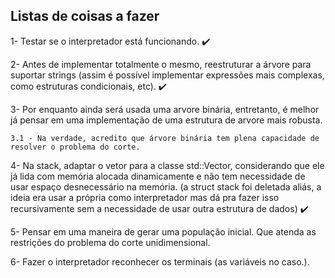 ## Listas de coisas a fazer
1- Testar se o interpretador está funcionando. ✔️

2- Antes de implementar totalmente o mesmo, reestruturar a árvore para suportar strings (assim é possível implementar expressões mais complexas, como estruturas condicionais, etc). ✔️

3- Por enquanto ainda será usada uma arvore binária, entretanto, é melhor já pensar em uma implementação de uma estrutura de arvore mais robusta. 

    3.1 - Na verdade, acredito que árvore binária tem plena capacidade de resolver o problema do corte. 

4- Na stack, adaptar o vetor para a classe std::Vector, considerando que ele já lida com memória alocada dinamicamente e não tem necessidade de usar espaço desnecessário na memória. (a struct stack foi deletada aliás, a ideia era usar a própria como interpretador mas dá pra fazer isso recursivamente sem a necessidade de usar outra estrutura de dados) ✔️

5- Pensar em uma maneira de gerar uma população inicial. Que atenda as restrições do problema do corte unidimensional.

6- Fazer o interpretador reconhecer os terminais (as variáveis no caso.). 
